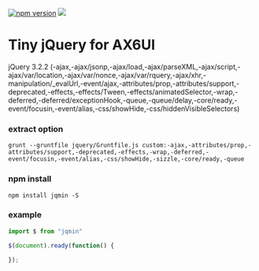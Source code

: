 [![npm version](https://badge.fury.io/js/jqmin.svg)](https://badge.fury.io/js/jqmin)
[![](https://img.shields.io/npm/dm/jqmin.svg)](https://www.npmjs.com/package/jqmin)

# Tiny jQuery for AX6UI
jQuery 3.2.2 (-ajax,-ajax/jsonp,-ajax/load,-ajax/parseXML,-ajax/script,-ajax/var/location,-ajax/var/nonce,-ajax/var/rquery,-ajax/xhr,-manipulation/_evalUrl,-event/ajax,-attributes/prop,-attributes/support,-deprecated,-effects,-effects/Tween,-effects/animatedSelector,-wrap,-deferred,-deferred/exceptionHook,-queue,-queue/delay,-core/ready,-event/focusin,-event/alias,-css/showHide,-css/hiddenVisibleSelectors)


### extract option
```
grunt --gruntfile jquery/Gruntfile.js custom:-ajax,-attributes/prop,-attributes/support,-deprecated,-effects,-wrap,-deferred,-event/focusin,-event/alias,-css/showHide,-sizzle,-core/ready,-queue 
```

### npm install
```
npm install jqmin -S
```

### example
```js
import $ from "jqmin"

$(document).ready(function() {
      
});
```